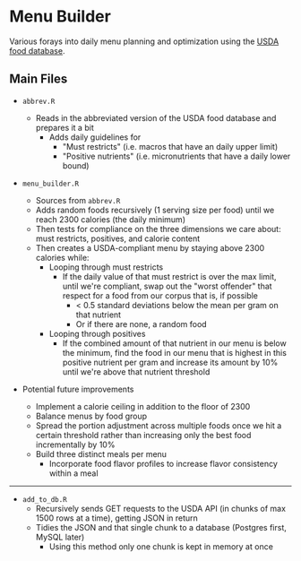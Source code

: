 # Menu Builder

Various forays into daily menu planning and optimization using the [USDA food database](https://ndb.nal.usda.gov/ndb/doc/index).


## Main Files
* `abbrev.R`
    * Reads in the abbreviated version of the USDA food database and prepares it a bit
        * Adds daily guidelines for
            * "Must restricts" (i.e. macros that have an daily upper limit)
            * "Positive nutrients" (i.e. micronutrients that have a daily lower bound)
* `menu_builder.R`
	* Sources from `abbrev.R`
	* Adds random foods recursively (1 serving size per food) until we reach 2300 calories (the daily minimum)
    * Then tests for compliance on the three dimensions we care about: must restricts, positives, and calorie content
    * Then creates a USDA-compliant menu by staying above 2300 calories while:
        * Looping through must restricts
            * If the daily value of that must restrict is over the max limit, until we're compliant, swap out the "worst offender" that respect for a food from our corpus that is, if possible 
                * < 0.5 standard deviations below the mean per gram on that nutrient
                * Or if there are none, a random food 
        * Looping through positives
            * If the combined amount of that nutrient in our menu is below the minimum, find the food in our menu that is highest in this positive nutrient per gram and increase its amount by 10% until we're above that nutrient threshold

* Potential future improvements
    * Implement a calorie ceiling in addition to the floor of 2300
    * Balance menus by food group
    * Spread the portion adjustment across multiple foods once we hit a certain threshold rather than increasing only the best food incrementally by 10%
    * Build three distinct meals per menu
        * Incorporate food flavor profiles to increase flavor consistency within a meal

***


* `add_to_db.R`
	* Recursively sends GET requests to the USDA API (in chunks of max 1500 rows at a time), getting JSON in return
	* Tidies the JSON and that single chunk to a database (Postgres first, MySQL later)
	    * Using this method only one chunk is kept in memory at once
